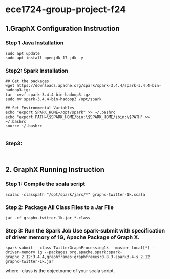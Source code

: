 # ece1724-group-project-f24

## 1.GraphX Configuration Instruction

### Step 1 Java Installation
```
sudo apt update
sudo apt install openjdk-17-jdk -y
```

### Step2: Spark Installation
```
## Get the packages
wget https://downloads.apache.org/spark/spark-3.4.4/spark-3.4.4-bin-hadoop3.tgz
tar -xvzf spark-3.4.4-bin-hadoop3.tgz
sudo mv spark-3.4.4-bin-hadoop3 /opt/spark

## Set Environmental Variables
echo "export SPARK_HOME=/opt/spark" >> ~/.bashrc
echo "export PATH=\$SPARK_HOME/bin:\$SPARK_HOME/sbin:\$PATH" >> ~/.bashrc
source ~/.bashrc


```

### Step3:

```


```


## 2. GraphX Running Instruction




### Step 1: Compile the scala script 
```
scalac -classpath "/opt/spark/jars/*" graphx-twitter-1k.scala
```
### Step 2: Package All Class Files to a Jar File
```
jar -cf graphx-twitter-1k.jar *.class
```

### Step 3: Run the Spark Job Use spark-submit with specification of driver memory of 1G, Apache Package of Graph X.  
```
spark-submit --class TwitterGraphProcessing1k --master local[*] --driver-memory 1g --packages org.apache.spark:spark-graphx_2.12:3.4.4,graphframes:graphframes:0.8.3-spark3.4-s_2.12 graphx-twitter-1k.jar
```
where -class is the objectname of your scala script.

